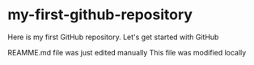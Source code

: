 # my-first-github-repository
Here is my first GitHub repository. Let's get started with GitHub

REAMME.md file was just edited manually This file was modified locally
